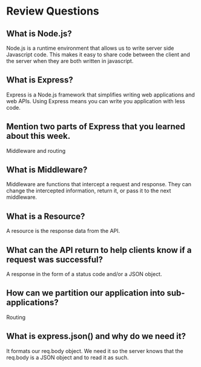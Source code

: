 # Review Questions

## What is Node.js?

Node.js is a runtime environment that allows us to write server side Javascript code. This makes it easy to share code between the client and the server when they are both written in javascript.

## What is Express?

Express is a Node.js framework that simplifies writing web applications and web APIs. Using Express means you can write you application with less code.

## Mention two parts of Express that you learned about this week.

Middleware and routing

## What is Middleware?

Middleware are functions that intercept a request and response. They can change the intercepted information, return it, or pass it to the next middleware.

## What is a Resource?

A resource is the response data from the API.

## What can the API return to help clients know if a request was successful?

A response in the form of a status code and/or a JSON object.

## How can we partition our application into sub-applications?

Routing

## What is express.json() and why do we need it?

It formats our req.body object. We need it so the server knows that the req.body is a JSON object and to read it as such.
